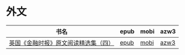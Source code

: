 # 外文

| 书名 | epub | mobi | azw3 |
| --- | --- | --- | --- |
| [英国《金融时报》原文阅读精选集（四）](http://ct.dalanmei.com/f/31084289-571818369-4320de) | [epub](http://ct.dalanmei.com/f/31084289-571818369-4320de) | [mobi](http://ct.dalanmei.com/f/31084289-571548064-c17654) | [azw3](http://ct.dalanmei.com/f/31084289-572198702-48b2c9) |

